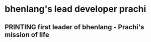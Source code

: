 # bhenlang's lead developer prachi
## PRINTING first leader of bhenlang - Prachi's mission of life 
